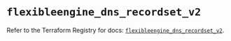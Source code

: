 # `flexibleengine_dns_recordset_v2`

Refer to the Terraform Registry for docs: [`flexibleengine_dns_recordset_v2`](https://registry.terraform.io/providers/flexibleenginecloud/flexibleengine/1.46.0/docs/resources/dns_recordset_v2).
